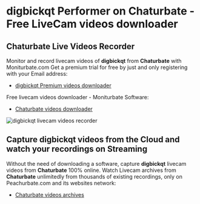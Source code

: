 # digbickqt Performer on Chaturbate - Free LiveCam videos downloader

## Chaturbate Live Videos Recorder

Monitor and record livecam videos of **digbickqt** from **Chaturbate** with Moniturbate.com
Get a premium trial for free by just and only registering with your Email address:
* [digbickqt Premium videos downloader](https://moniturbate.com/request-demo-licence-key.html)

Free livecam videos downloader - Moniturbate Software:
* [Chaturbate videos downloader](https://moniturbate.com/moniturbate-download-software.html)

![digbickqt livecam videos recorder](https://peachurnet.com/templates/moniturbate-software.png)


## Capture digbickqt videos from the Cloud and watch your recordings on Streaming

Without the need of downloading a software, capture **digbickqt** livecam videos from **Chaturbate** 100% online.
Watch Livecam archives from **Chaturbate** unlimitedly from thousands of existing recordings, only on Peachurbate.com and its websites network:
* [Chaturbate videos archives](https://peachurnet.com/)